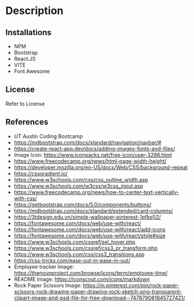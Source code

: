 # Description

## Installations

- NPM
- Bootstrap
- React.JS
- VITE
- Font Awesome

## License

Refer to License

## References

- UT Austin Coding Bootcamp
- https://mdbootstrap.com/docs/standard/navigation/navbar/#
- https://create-react-app.dev/docs/adding-images-fonts-and-files/
- Image Icon: https://www.iconpacks.net/free-icon/user-3296.html
- https://www.freecodecamp.org/news/html-page-width-height/
- https://developer.mozilla.org/en-US/docs/Web/CSS/background-repeat
- https://cssgradient.io/
- https://www.w3schools.com/css/css_outline_width.asp
- https://www.w3schools.com/w3css/w3css_input.asp
- https://www.freecodecamp.org/news/how-to-center-text-vertically-with-css/
- https://getbootstrap.com/docs/5.0/components/buttons/
- https://mdbootstrap.com/docs/standard/extended/card-columns/
- https://3tdesign.edu.vn/simple-wallpaper-pinterest-1pfkp1i2/
- https://fontawesome.com/docs/web/use-with/react/
- https://fontawesome.com/docs/web/use-with/react/add-icons
- https://fontawesome.com/docs/web/use-with/react/style#size
- https://www.w3schools.com/cssref/sel_hover.php
- https://www.w3schools.com/cssref/css3_pr_transform.php
- https://www.w3schools.com/css/css3_transitions.asp
- https://css-tricks.com/ease-out-in-ease-in-out/
- Employee tracker Image: https://thenounproject.com/browse/icons/term/employee-time/
- README Image: https://iconscout.com/icons/markdown
- Rock Paper Scissors Image: https://in.pinterest.com/pin/rock-paper-scissors-rock-drawing-paper-drawing-rock-sketch-png-transparent-clipart-image-and-psd-file-for-free-download--747879081845727421/
